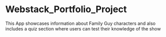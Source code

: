 # Webstack_Portfolio_Project
This App showcases information about Family Guy characters  and also includes a quiz section where users can test their knowledge of the show
